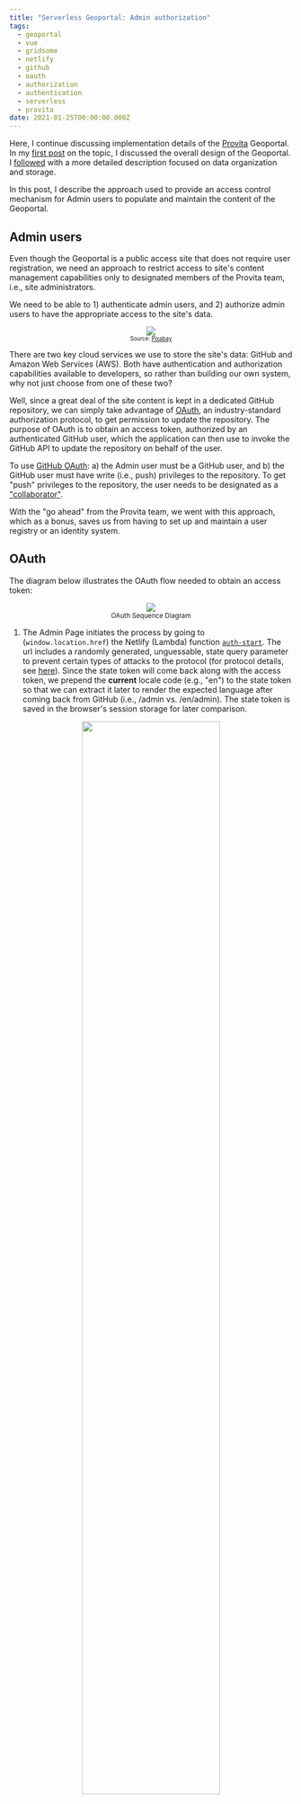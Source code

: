 ```yaml
---
title: "Serverless Geoportal: Admin authorization"
tags:
  - geoportal
  - vue
  - gridsome
  - netlify
  - github
  - oauth
  - authorization
  - authentication
  - serverless
  - provita
date: 2021-01-25T00:00:00.000Z
---
```


Here, I continue discussing implementation details of the [Provita](https://www.provita.org.ve/) Geoportal. In my [first post](https://morinricardo.com/post/2020-10-25-geoportal/) on the topic, I discussed the overall design of the Geoportal. I [followed](https://morinricardo.com/post/2021-01-10-geoportal-data/) with a more detailed description focused on data organization and storage.

In this post, I describe the approach used to provide an access control mechanism for Admin users to populate and maintain the content of the Geoportal.

<!--more-->

## Admin users

Even though the Geoportal is a public access site that does not require user registration, we need an approach to restrict access to site's content management capabilities only to designated members of the Provita team, i.e., site administrators.

We need to be able to 1) authenticate admin users, and 2) authorize admin users to have the appropriate access to the site's data.

<p align="center">
  <img src="/images/uploads/fence.jpg"/>
  <br>
  <small><small>Source: <a href="https://pixabay.com/photos/fence-barrier-private-sea-closed-829072/">Pixabay</a></small></small>
</p>

There are two key cloud services we use to store the site's data: GitHub and Amazon Web Services (AWS). Both have authentication and authorization capabilities available to developers, so rather than building our own system, why not just choose from one of these two?

Well, since a great deal of the site content is kept in a dedicated GitHub repository, we can simply take advantage of [OAuth](https://oauth.net/), an industry-standard authorization protocol, to get permission to update the repository.  The purpose of OAuth is to obtain an access token, authorized by an authenticated GitHub user, which the application can then use to invoke the GitHub API to update the repository on behalf of the user.

To use [GitHub OAuth](https://docs.github.com/en/developers/apps/authorizing-oauth-apps): a) the Admin user must be a GitHub user, and b) the GitHub user must have write (i.e., push) privileges to the repository. To get "push" privileges to the repository, the user needs to be designated as a ["collaborator"](https://docs.github.com/en/free-pro-team@latest/github/setting-up-and-managing-your-github-user-account/permission-levels-for-a-user-account-repository#collaborator-access-for-a-repository-owned-by-a-user-account).

With the "go ahead" from the Provita team, we went with this approach, which as a bonus, saves us from having to set up and maintain a user registry or an identity system.

## OAuth

The diagram below illustrates the OAuth flow needed to obtain an access token:

<p align="center">
  <img src="https://www.plantuml.com/plantuml/svg/VP2nJWCn38RtUmhhfaEYBz015J6KWG4nT_4bLh6QiwFWB3mzxech3fJUv2ZwyttEV_WoB5Qdr6MV73YZ6FH7qgp5C9taEKuiy8vdwlzctd0Q8vu4gttkPinM861A8uPB_q_4zbf7jtX62t-ZiKhVtLa0TazDB-nX0H0CVcVqqBM2Cw3jTCO7HIuK34m1RpoIc9N571mqqoDS-JxAagw5tTQcpi9s4Nju-Jt2S2xeWg1nmJkm_Mhx1qUwBdyXMIEtMUscrsqCC_6ss84arYdz0000">
  <br>
  <small>OAuth Sequence Diagram</small>
</p>

1) The Admin Page initiates the process by going to (```window.location.href```) the Netlify (Lambda) function [```auth-start```](https://github.com/jimmyangel/geoportal/blob/master/functions/auth-start.js). The url includes a randomly generated, unguessable, state query parameter to prevent certain types of attacks to the protocol (for protocol details, see [here](https://tools.ietf.org/html/rfc6749#section-10.12)). Since the state token will come back along with the access token, we prepend the **current** locale code (e.g., "en") to the state token so that we can extract it later to render the expected language after coming back from GitHub (i.e., /admin vs. /en/admin). The state token is saved in the browser's session storage for later comparison.

<p align="center">
  <img width="70%" src="/images/uploads/github-connect.png"/>
  <br>
  <small>The Admin Page initiates the process...</small>
</p>

2) As a result of ```auth-start```, the Admin Page is redirected to the GitHub authorization endpoint passing the requested [scope](https://docs.github.com/en/developers/apps/scopes-for-oauth-apps), the state token and, a redirect uri (which is the [```auth-callback```](https://github.com/jimmyangel/geoportal/blob/master/functions/auth-callback.js) Netlify (Lambda) function. If the user is not already logged in, GitHub will request the user's credentials (i.e., user authentication) to authorize the Geoportal application to get the access it needs (this is defined by the ```scope``` parameter, which in our case is ```read:user public_repo```). By the way, if the user is already logged in, the process continues unobtrusively without further user interaction.

<p align="center">
  <img src="/images/uploads/github-login.png"/>
  <br>
  <small>GitHub login</small>
</p>

3) After successful authentication, GitHub will invoke ```auth-callback``` with a grant code and the state parameter used in Step 1).

4) The ```auth-callback``` function then exchanges the grant code for an access code from the GitHub token endpoint, and redirects the browser back to the Admin Page (using the appropriate language), passing the access token and the state as query parameters.

5) The Admin Page then extracts both the access and the state tokens query parameters. If the state token matches the one saved in the session storage in Step 1), we are good to go. We can now use the access token in all of our GitHub API function calls. We also use the token when invoking a number of Netlify functions used to access AWS (more on this [later](#using-the-access-token-to-restrict-access-to-aws-data)).

Fortunately, to implement the OAuth protocol, we don't have to write all the code from scratch. We can take advantage of a good library like [simple-oauth2](https://github.com/lelylan/simple-oauth2). [This article](https://github.com/netlify-labs/intercom-netlify-oauth) describes an implementation example for a different service provider using the simple-oauth2 library, but since OAuth is a standard, we can pretty much use the very same approach in our case, which is exactly what we did!

## Saving the access token

We need to keep the access token around because it is needed every time we call the GitHub API to access the data repository.

<p align="center">
  <img src="/images/uploads/ticket.jpg"/>
  <br>
  <small><small>Source: <a href="https://pixy.org/4214778/">Pixy.org</a></small></small>
</p>

Now, keep in mind that the access token is a sensitive piece of information, very much like a userid/password. Anyone in possession of the access token can push changes to any of the public repositories the GitHub user has access to!

Our options to save the access token are:

| **Option** |**Pro** |**Con** |
|----|----|-----|
|Keep the token as part of the application state, i.e., do not save it| More secure | Navigating away from the application requires a reconnection user interaction|
|Save the token in the browser's session storage| Survives navigation away from the application (in the same tab) | Less secure |
|Save the token in the browser's local storage| Survives forever, even after browser shutdown | Least secure|

As usual, there is always a compromise between security and convenience. In our case, we opted for the middle ground: save the token in the browser's session storage, which is erased when the associated browser tab is closed. So an Admin user navigating out to another site and coming back to the Admin Page will not require a reconnection.

## Using the access token to restrict access to AWS data

Ok, now with a GitHub access token we can access the GitHub-hosted data directly from the browser. But we still need to provide access control to items that need to be stored in AWS. How can we take advantage of the authorization provided by GitHub to control access to AWS resources?

The approach is simply to wrap every AWS update function (e.g., [delete files](https://github.com/jimmyangel/geoportal/blob/master/functions/delete-files.js), [save user survey](https://github.com/jimmyangel/geoportal/blob/master/functions/send-survey.js)) in a Netlify (Lambda) function, pass the GitHub token to the function invocation, and before performing the requested action, check if the user's access token belongs to a collaborator on the data repository. Then, to access AWS resources, the Netlify (Lambda) function uses a single AWS user's (geoportalp) access key / secret pair configured via [Netlify environment variables](https://docs.netlify.com/configure-builds/environment-variables/). Cool!

## Wrapping up

* We use OAuth to get user authorization to update repository data using the GitHub API

* We delegate user authentication to GitHub

* A Geoportal Admin user must be a GitHub user defined as a collaborator on the data repository

* We extend the use of the GitHub access token to control access to AWS resources using Netlify (Lambda) functions.

---

In upcoming posts I will continue describing additional implementation details of Geoportal.

¡Hasta la vista!

